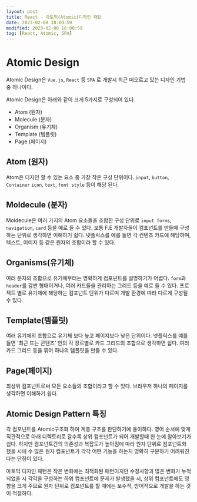 ```yaml
---
layout: post
title: React - 아토믹(Atomic)디자인 패턴
date: 2023-02-08 18:00:59
modified: 2023-02-08 18:00:59
tag: [React, Atomic, SPA]
---
```


# Atomic Design 
Atomic Design은 `Vue.js`, `React` 등 `SPA` 로 개발시 최근 떠오르고 있는 디자인 기법 중 하나이다. 

Atomic Design은 아래와 같이 크게 5가지로 구성되어 있다.

* Atom (원자)
* Molecule (분자)
* Organism (유기체)
* Template (템플릿)
* Page (페이지)



## Atom (원자)
Atom은 디자인 할 수 있는 요소 중 가장 작은 구성 단위이다. `input`, `button`, `Container` `icon`, `text`, `font style` 등이 해당 된다. 

## Moldecule (분자)
Moldecule은 여러 가지의 Atom 요소들을 조합한 구성 단위로 `input forms`, `navigation`, `card` 등을 예로 들 수 있다. 보통 F.E 개발자들이 컴포넌트를 만들때 구성하는 단위로 생각하면 이해하기 쉽다. 넷플릭스를 에를 들면 각 컨텐츠 카드에 해당하며, 텍스트, 이미지 등 같은 원자의 조합이라 할 수 있다.

## Organisms(유기체)
여러 분자의 조합으로 유기체부터는 명확하게 컴포넌트를 설명하기가 어렵다. `form`과 `header`를 감싼 형태이거나, 여러 카드들을 관리하는 그리드 등을 예로 들 수 있다. 프로젝트 별로 유기체에 해당하는 컴포넌트 단위가 다르며 개발 환경에 따라 다르게 구성될 수 있다.

## Template(템플릿)
여러 유기체의 조합으로 유기체 보다 높고 페이지보다 낮은 단위이다. 넷플릭스를 예를 들면 '최근 뜨는 콘텐츠' 안의 각 장르별로 카드 그리드의 조합으로 생각하면 쉽다. 여러 카드 그리드 등을 묶어 하나의 템플릿을 만들 수 있다.

## Page(페이지)
최상위 컴포넌트로써 모든 요소들의 조합이라고 할 수 있다. 브라우저 하나의 페이지를 생각하면 이해하기 쉽다.

## Atomic Design Pattern 특징
각 컴포넌트를 Atomic구조화 하여 계층 구조를 판단하기에 용이하다. 영어 순서에 맞게 직관적으로 아래 디렉토리로 갈수록 상위 컴포넌트가 되어 개발할때 한 눈에 알아보기가 쉽다.
하지만 컴포넌트간의 의존성과 복잡도가 높아짐에 따라 원자 단위로 컴포넌트화 했을 시에 수 많은 원자 컴포넌트가 각각 어떤 기능을 하는지 명확히 구분하기 어려워진다는 단점이 있다.

아토믹 디자인 패턴은 작은 변화에는 최적화된 패턴이지만 수정사항과 많은 변화가 누적되었을 시 각각을 구성하는 하위 컴포넌트에 문제가 발생했을 시, 상위 컴포넌트에도 영향을 크게 주므로 원자 단위로 컴포넌트를 할 때에는 보수적, 방어적으로 개발을 하는 것이 적절하다. 

